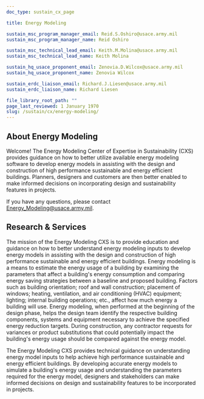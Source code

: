 ```yaml
---
doc_type: sustain_cx_page

title: Energy Modeling

sustain_msc_program_manager_email: Reid.S.Oshiro@usace.army.mil
sustain_msc_program_manager_name: Reid Oshiro

sustain_msc_technical_lead_email: Keith.M.Molina@usace.army.mil
sustain_msc_technical_lead_name: Keith Molina

sustain_hq_usace_proponent_email: Zenovia.D.Wilcox@usace.army.mil
sustain_hq_usace_proponent_name: Zenovia Wilcox

sustain_erdc_liaison_email: Richard.J.Liesen@usace.army.mil
sustain_erdc_liaison_name: Richard Liesen

file_library_root_path: ""
page_last_reviewed: 1 January 1970
slug: /sustain/cx/energy-modeling/
---
```


## About Energy Modeling

Welcome! The Energy Modeling Center of Expertise in Sustainability (CXS) provides guidance on how to better utilize available energy modeling software to develop energy models in assisting with the design and construction of high performance sustainable and energy efficient buildings. Planners, designers and customers are then better enabled to make informed decisions on incorporating design and sustainability features in projects.

If you have any questions, please contact Energy_Modeling@usace.army.mil.

## Research & Services

The mission of the Energy Modeling CXS is to provide education and guidance on how to better understand energy modeling inputs to develop energy models in assisting with the design and construction of high performance sustainable and energy efficient buildings. Energy modeling is a means to estimate the energy usage of a building by examining the parameters that affect a building's energy consumption and comparing energy saving strategies between a baseline and proposed building. Factors such as building orientation; roof and wall construction; placement of windows; heating, ventilation, and air conditioning (HVAC) equipment; lighting; internal building operations; etc., affect how much energy a building will use. Energy modeling, when performed at the beginning of the design phase, helps the design team identify the respective building components, systems and equipment necessary to achieve the specified energy reduction targets. During construction, any contractor requests for variances or product substitutions that could potentially impact the building's energy usage should be compared against the energy model.

The Energy Modeling CXS provides technical guidance on understanding energy model inputs to help achieve high performance sustainable and energy efficient buildings. By developing accurate energy models to simulate a building's energy usage and understanding the parameters required for the energy model, designers and stakeholders can make informed decisions on design and sustainability features to be incorporated in projects.

